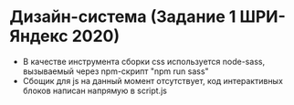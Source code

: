 # Дизайн-система (Задание 1 ШРИ-Яндекс 2020)

- В качестве инструмента сборки css используется node-sass, вызываемый через npm-скрипт "npm run sass"
- Сбощик для js на данный момент отсутствует, код интерактивных блоков написан напрямую в script.js
